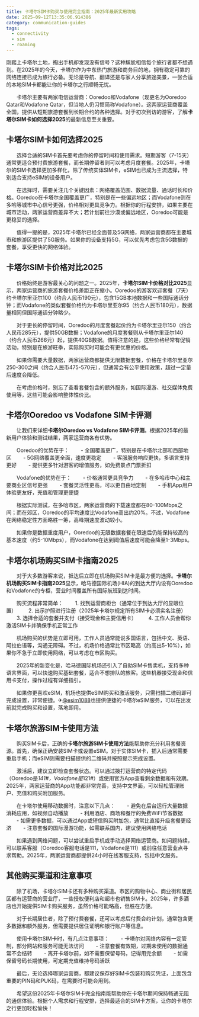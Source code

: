 ```yaml
---
title: 卡塔尔SIM卡购买与使用完全指南：2025年最新实用攻略
date: 2025-09-12T13:35:06.914386
category: communication-guides
tags:
  - connectivity
  - sim
  - roaming
---
```


刚踏上卡塔尔土地，掏出手机却发现没有信号？这种尴尬相信每个旅行者都不想遇到。在2025年的今天，卡塔尔作为中东热门旅游和商务目的地，拥有稳定可靠的网络连接已成为旅行必备。无论是导航、翻译还是与家人分享旅途美景，一张合适的本地SIM卡都能让你的卡塔尔之行顺畅无忧。

　　卡塔尔主要有两家电信运营商：Ooredoo和Vodafone（现更名为Ooredoo Qatar和Vodafone Qatar，但当地人仍习惯简称Vodafone）。这两家运营商覆盖全国，提供从短期旅游套餐到长期合约的各种选择。对于初次到访的游客，了解**卡塔尔SIM卡如何选择2025**的最新信息至关重要。

## 卡塔尔SIM卡如何选择2025

　　选择合适的SIM卡首先要考虑你的停留时间和使用需求。短期游客（7-15天）通常更适合预付费旅游套餐，而长期停留者则可以考虑月度套餐。2025年，卡塔尔的SIM卡选择更加多样化，除了传统实体SIM卡，eSIM也已成为主流选择，特别适合支持eSIM的设备用户。

　　在选择时，需要关注几个关键因素：网络覆盖范围、数据流量、通话时长和价格。Ooredoo在卡塔尔全国覆盖更广，特别是在一些偏远地区；而Vodafone则在多哈等城市中心信号更强，价格相对更具竞争力。根据你的行程安排，如果主要在城市活动，两家运营商差异不大；若计划前往沙漠或偏远地区，Ooredoo可能是更稳妥的选择。

　　值得一提的是，2025年卡塔尔已经全面普及5G网络，两家运营商都在主要城市和旅游区提供了5G服务。如果你的设备支持5G，可以优先考虑包含5G数据的套餐，享受更快的网络体验。

## 卡塔尔SIM卡价格对比2025

　　价格始终是游客最关心的问题之一。2025年，**卡塔尔SIM卡价格对比2025**显示，两家运营商的旅游套餐价格差距正在缩小。Ooredoo的游客欢迎套餐（7天）约卡塔尔里亚尔100（约合人民币190元），包含15GB本地数据和一些国际通话分钟；而Vodafone的类似套餐价格约为卡塔尔里亚尔95（约合人民币180元），数据量相同但国际通话分钟略少。

　　对于更长的停留时间，Ooredoo的月度套餐起价约为卡塔尔里亚尔150（约合人民币285元），提供50GB数据；Vodafone的月度套餐则从卡塔尔里亚尔140（约合人民币266元）起，提供40GB数据。值得注意的是，这些价格经常有促销活动，特别是在旅游旺季，实际购买时可能会有更优惠的价格。

　　如果你需要大量数据，两家运营商都提供无限数据套餐，价格在卡塔尔里亚尔250-300之间（约合人民币475-570元），但通常会有公平使用政策，超过一定量后速度会降低。

　　在考虑价格时，别忘了查看套餐包含的额外服务，如国际漫游、社交媒体免费使用等，这些可能会影响整体性价比。

## 卡塔尔Ooredoo vs Vodafone SIM卡评测

　　让我们来详细**卡塔尔Ooredoo vs Vodafone SIM卡评测**。根据2025年的最新用户体验和测试结果，两家运营商各有优势。

　　Ooredoo的优势在于：
　　- 全国覆盖更广，特别是在卡塔尔北部和西部地区
　　- 5G网络覆盖更全面，速度更稳定
　　- 客服服务响应更快，多语言支持更好
　　- 提供更多针对游客的增值服务，如免费景点门票折扣

　　Vodafone的优势在于：
　　- 价格通常更具竞争力
　　- 在多哈市中心和主要商业区信号更强
　　- 套餐灵活性更高，可以更自由地定制
　　- 手机App用户体验更友好，充值和管理更便捷

　　根据实际测试，在多哈市区，两家运营商的下载速度都在80-100Mbps之间；而在郊区，Ooredoo的平均速度比Vodafone高出约20%。不过，Vodafone在网络稳定性方面略胜一筹，高峰期速度波动较小。

　　如果你是数据重度用户，Ooredoo的无限数据套餐在限速后仍能保持较高的基本速度（约5-10Mbps），而Vodafone在达到阈值后速度可能会降至1-3Mbps。

## 卡塔尔机场购买SIM卡指南2025

　　对于大多数游客来说，抵达后立即在机场购买SIM卡是最方便的选择。**卡塔尔机场购买SIM卡指南2025**显示，哈马德国际机场(HIA)的到达大厅内设有Ooredoo和Vodafone的专柜，营业时间覆盖所有国际航班到达时间。

　　购买流程非常简单：
　　1. 找到运营商柜台（通常位于到达大厅的显眼位置）
　　2. 出示护照进行注册（2025年卡塔尔规定所有SIM卡必须实名注册）
　　3. 选择合适的套餐并支付（接受现金和主要信用卡）
　　4. 工作人员会帮你激活SIM卡并确保手机正常工作

　　机场购买的优势是立即可用，工作人员通常能说多国语言，包括中文、英语、阿拉伯语等，沟通无障碍。不过，机场价格通常比市区略高（约高出5-10%），如果你不急于立即使用网络，可以考虑在市区购买。

　　2025年的新变化是，哈马德国际机场还引入了自助SIM卡售卖机，支持多种语言界面，可以快速购买基础套餐，适合不想排队的旅客。这些机器接受现金和信用卡支付，操作过程有详细指引。

　　如果你更喜欢eSIM，机场也提供eSIM购买和激活服务，只需扫描二维码即可完成设置，非常便捷。✈[@esim1088](https://t.me/s/esim1088)也提供便捷的卡塔尔eSIM服务，可以在出发前就完成购买和设置，落地即用。

## 卡塔尔旅游SIM卡使用方法

　　购买SIM卡后，正确的**卡塔尔旅游SIM卡使用方法**能帮助你充分利用套餐资源。首先，确保正确安装SIM卡或设置eSIM。对于实体SIM卡，插入后通常需要重启手机；而eSIM则需要扫描提供的二维码并按照提示完成设置。

　　激活后，建议立即检查套餐状态。可以通过拨打运营商的特定代码（Ooredoo是*141#，Vodafone是*121#）或使用官方App查看剩余数据和有效期。2025年，两家运营商的App功能都非常完善，支持中文界面，可以轻松管理账户、充值和购买附加服务。

　　在卡塔尔使用移动数据时，注意以下几点：
　　- 避免在后台运行大量数据消耗应用，如视频自动播放
　　- 利用酒店、商场和餐厅的免费WiFi节省数据
　　- 如需更多数据，可以通过App或短信购买附加包，通常比直接升级套餐更经济
　　- 注意套餐的国际漫游功能，如需联系国内，建议使用网络电话

　　如果遇到网络问题，可以尝试重启手机或手动选择网络运营商。如问题持续，可以联系客服（Ooredoo客服电话是111，Vodafone是111）或前往任意营业点寻求帮助。2025年，两家运营商都提供24小时在线客服支持，包括中文服务。

## 其他购买渠道和注意事项

　　除了机场，卡塔尔SIM卡还有多种购买渠道。市区的购物中心、商业街和居民区都有运营商的营业厅，一些授权便利店和超市也销售SIM卡。2025年，许多酒店也开始提供SIM卡购买服务，虽然价格可能略高，但胜在方便。

　　对于长期居住者，除了预付费套餐，还可以考虑后付费合约计划，通常包含更多数据和额外服务，但需要提供居住证明和银行账户等信息。

　　使用卡塔尔SIM卡时，有几点注意事项：
　　- 卡塔尔对网络内容有一定管制，部分网站和服务可能无法访问
　　- 注意套餐有效期，过期未使用的数据通常不会结转
　　- 离开卡塔尔前，如不需要保留号码，记得用完余额
　　- 如需保留号码长期使用，可定期充值维持号码活跃

　　最后，无论选择哪家运营商，都建议保存好SIM卡包装和购买凭证，上面包含重要的PIN码和PUK码，在需要时可能会用到。

　　希望这份2025年卡塔尔SIM卡完全指南能帮助你在卡塔尔期间保持畅通无阻的通信体验。根据个人需求和行程安排，选择最适合的SIM卡方案，让你的卡塔尔之行更加轻松愉快！